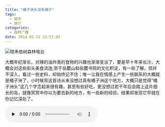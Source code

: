 ```yaml
---
title: "橘子洲头没有橘子"
tags:
  - 城市
  - 旅行
categories:
  - 森林广播
date: 2014-05-22 22:57:43
---
```


![晓禾依树森林电台](../../../images/radiocover/radio_078.jpg) 

大概年纪渐长，对辣的油炸类的食物的兴趣也渐渐变淡了，要是早十年来长沙，大概会对这些街头美食流连;至于岳麓山和岳麓书院的文化积淀，有一些了解，但并不深入，看过一些史料，却始终记不住；唯一让我在情感上产生一些联系的大概就是橘子洲了，小时候背这首诗从来没想过真有橘子洲这个地方，大概只是觉得“橘子洲头”这几个字念起来很有趣，甚至有些好吃，更没想过若干年后会踏上这片细长的岛，就像冥冥中你以为要去新的地方，有一些新的经验，结果却发现它早就在你记忆深处了。   

<audio id="audio" controls="" preload="none">
  <source id="mp3" src="http://www.coletree.com/radio/coletree_radio_078.mp3">
</audio>
